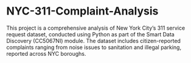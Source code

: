 # NYC-311-Complaint-Analysis
This project is a comprehensive analysis of New York City’s 311 service request dataset, conducted using Python as part of the Smart Data Discovery (CC5067NI) module. The dataset includes citizen-reported complaints ranging from noise issues to sanitation and illegal parking, reported across NYC boroughs.
